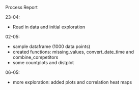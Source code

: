 Process Report

23-04:
- Read in data and initial exploration

02-05:
- sample dataframe (1000 data points)
- created functions: missing_values, convert_date_time and combine_competitors
- some countplots and distplot

06-05:
- more exploration: added plots and correlation heat maps
 
